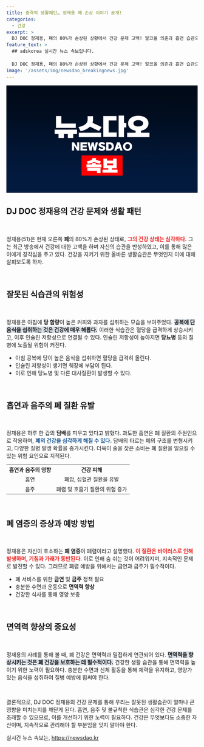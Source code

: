 ```yaml
---
title: 충격적 생활패턴… 정재용 폐 손상 이야기 공개!
categories:
  - 건강
excerpt: >
  DJ DOC 정재용, 폐의 80%가 손상된 상황에서 건강 문제 고백! 알코올 의존과 흡연 습관으로 위기 직면. 그의 일상과 건강 경고를 확인해보세요.
feature_text: >
  ## adskorea 실시간 뉴스 속보입니다.

  DJ DOC 정재용, 폐의 80%가 손상된 상황에서 건강 문제 고백! 알코올 의존과 흡연 습관으로 위기 직면. 그의 일상과 건강 경고를 확인해보세요.
image: '/assets/img/newsdao_breakingnews.jpg'
---
```


<p><img src="/assets/img/newsdao_breakingnews.jpg" alt="adskorea 속보" /></p>

<h2 data-ke-size="size26">DJ DOC 정재용의 건강 문제와 생활 패턴</h2>

<p data-ke-size="size16">&nbsp;</p>

<p>정재용(51)은 현재 오른쪽 <b>폐</b>의 80%가 손상된 상태로, <b><span style="color: #ee2323;">그의 건강 상태는 심각하다.</span></b> 그는 최근 방송에서 건강에 대한 고백을 하며 자신의 습관을 반성하였고, 이를 통해 많은 이에게 경각심을 주고 있다. 건강을 지키기 위한 올바른 생활습관은 무엇인지 이에 대해 살펴보도록 하자.</p>

<p data-ke-size="size16">&nbsp;</p>

<h2 data-ke-size="size26">잘못된 식습관의 위험성</h2>

<p data-ke-size="size16">&nbsp;</p>

<p>정재용은 아침에 <b>당 함량</b>이 높은 커피와 과자를 섭취하는 모습을 보여주었다. <b><span style="background-color: #21538527;">공복에 단 음식을 섭취하는 것은 건강에 매우 해롭다.</span></b> 이러한 식습관은 혈당을 급격하게 상승시키고, 이후 인슐린 저항성으로 연결될 수 있다. 인슐린 저항성이 높아지면 <b>당뇨병</b> 등의 질병에 노출될 위험이 커진다.</p>

<ul>
    <li>아침 공복에 당이 높은 음식을 섭취하면 혈당을 급격히 올린다.</li>
    <li>인슐린 저항성이 생기면 췌장에 부담이 된다.</li>
    <li>이로 인해 당뇨병 및 다른 대사질환이 발생할 수 있다.</li>
</ul>

<p data-ke-size="size16">&nbsp;</p>

<h2 data-ke-size="size26">흡연과 음주의 폐 질환 유발</h2>

<p data-ke-size="size16">&nbsp;</p>

<p>정재용은 하루 한 갑의 <b>담배</b>를 피우고 있다고 밝혔다. 과도한 흡연은 폐 질환의 주원인으로 작용하며, <b><span style="color: #1a5490;">폐의 건강을 심각하게 해칠 수 있다.</span></b> 담배의 타르는 폐의 구조를 변형시키고, 다양한 질병 발생 확률을 증가시킨다. 더욱이 술을 잦은 소비는 폐 질환을 일으킬 수 있는 위험 요인으로 지적된다.</p>

<table>
    <tr>
        <td style="text-align: center; height: 17px;"><b>흡연과 음주의 영향</b></td>
        <td style="text-align: center; height: 17px;"><b>건강 피해</b></td>
    </tr>
    <tr>
        <td style="text-align: center; height: 17px;">흡연</td>
        <td style="text-align: center; height: 17px;">폐암, 심혈관 질환을 유발</td>
    </tr>
    <tr>
        <td style="text-align: center; height: 17px;">음주</td>
        <td style="text-align: center; height: 17px;">폐렴 및 호흡기 질환의 위험 증가</td>
    </tr>
</table>

<p data-ke-size="size16">&nbsp;</p>

<h2 data-ke-size="size26">폐 염증의 증상과 예방 방법</h2>

<p data-ke-size="size16">&nbsp;</p>

<p>정재용은 자신이 호소하는 <b>폐 염증</b>이 폐렴이라고 설명했다. <b><span style="color: #ee2323;">이 질환은 바이러스로 인해 발생하며, 기침과 가래가 동반된다.</span></b> 이로 인해 숨 쉬는 것이 어려워지며, 지속적인 문제로 발전할 수 있다. 그러므로 폐렴 예방을 위해서는 금연과 금주가 필수적이다.</p>

<ul>
    <li>폐 서비스를 위한 <b>금연</b> 및 <b>금주</b> 정책 필요</li>
    <li>충분한 수면과 운동으로 <b>면역력 향상</b></li>
    <li>건강한 식사를 통해 영양 보충</li>
</ul>

<p data-ke-size="size16">&nbsp;</p>

<h2 data-ke-size="size26">면역력 향상의 중요성</h2>

<p data-ke-size="size16">&nbsp;</p>

<p>정재용의 사례를 통해 볼 때, 폐 건강은 면역력과 밀접하게 연관되어 있다. <b><span style="background-color: #21538527;">면역력을 향상시키는 것은 폐 건강을 보호하는 데 필수적이다.</span></b> 건강한 생활 습관을 통해 면역력을 높이기 위한 노력이 필요하다. 충분한 수면과 신체 활동을 통해 체력을 유지하고, 영양가 있는 음식을 섭취하여 질병 예방에 힘써야 한다.</p>

<p data-ke-size="size16">&nbsp;</p>

<p>결론적으로, DJ DOC 정재용의 건강 문제를 통해 우리는 잘못된 생활습관이 얼마나 큰 영향을 미치는지를 깨닫게 된다. 흡연, 음주 및 불규칙한 식습관은 심각한 건강 문제를 초래할 수 있으므로, 이를 개선하기 위한 노력이 필요하다. 건강은 무엇보다도 소중한 자산이며, 지속적으로 관리해야 할 부분임을 잊지 말아야 한다.</p>
실시간 뉴스 속보는, <a href="https://newsdao.kr" rel="dofollow">https://newsdao.kr</a>


